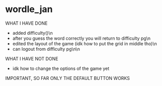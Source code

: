 # wordle_jan

WHAT I HAVE DONE
- added difficulty()\n
- after you guess the word correctly you will return to difficulty pg\n
- edited the layout of the game (idk how to put the grid in middle tho)\n
- can logout from difficulty pg\n\n

WHAT I HAVE NOT DONE
- idk how to change the options of the game yet

IMPORTANT, SO FAR ONLY THE DEFAULT BUTTON WORKS

